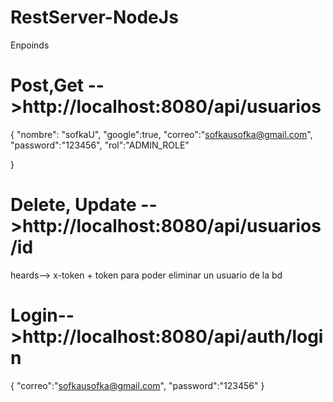 # RestServer-NodeJs

Enpoinds
# Post,Get -->http://localhost:8080/api/usuarios
{
    "nombre": "sofkaU",
    "google":true,
    "correo":"sofkausofka@gmail.com",
    "password":"123456",
    "rol":"ADMIN_ROLE"

}

# Delete, Update -->http://localhost:8080/api/usuarios/id 
heards--> x-token + token para poder eliminar un usuario de la bd

 # Login-->http://localhost:8080/api/auth/login
{
 "correo":"sofkausofka@gmail.com",
 "password":"123456"
}

